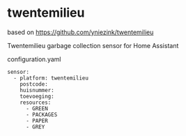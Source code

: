 # twentemilieu

based on https://github.com/yniezink/twentemilieu

Twentemilieu garbage collection sensor for Home Assistant


configuration.yaml

```
sensor:
  - platform: twentemilieu
    postcode: 
    huisnummer: 
    toevoeging: 
    resources:
      - GREEN
      - PACKAGES
      - PAPER
      - GREY
